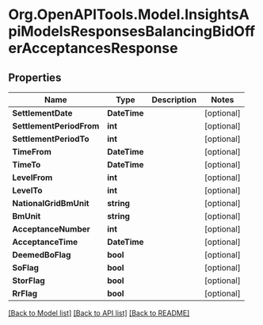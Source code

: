 # Org.OpenAPITools.Model.InsightsApiModelsResponsesBalancingBidOfferAcceptancesResponse

## Properties

Name | Type | Description | Notes
------------ | ------------- | ------------- | -------------
**SettlementDate** | **DateTime** |  | [optional] 
**SettlementPeriodFrom** | **int** |  | [optional] 
**SettlementPeriodTo** | **int** |  | [optional] 
**TimeFrom** | **DateTime** |  | [optional] 
**TimeTo** | **DateTime** |  | [optional] 
**LevelFrom** | **int** |  | [optional] 
**LevelTo** | **int** |  | [optional] 
**NationalGridBmUnit** | **string** |  | [optional] 
**BmUnit** | **string** |  | [optional] 
**AcceptanceNumber** | **int** |  | [optional] 
**AcceptanceTime** | **DateTime** |  | [optional] 
**DeemedBoFlag** | **bool** |  | [optional] 
**SoFlag** | **bool** |  | [optional] 
**StorFlag** | **bool** |  | [optional] 
**RrFlag** | **bool** |  | [optional] 

[[Back to Model list]](../README.md#documentation-for-models) [[Back to API list]](../README.md#documentation-for-api-endpoints) [[Back to README]](../README.md)

